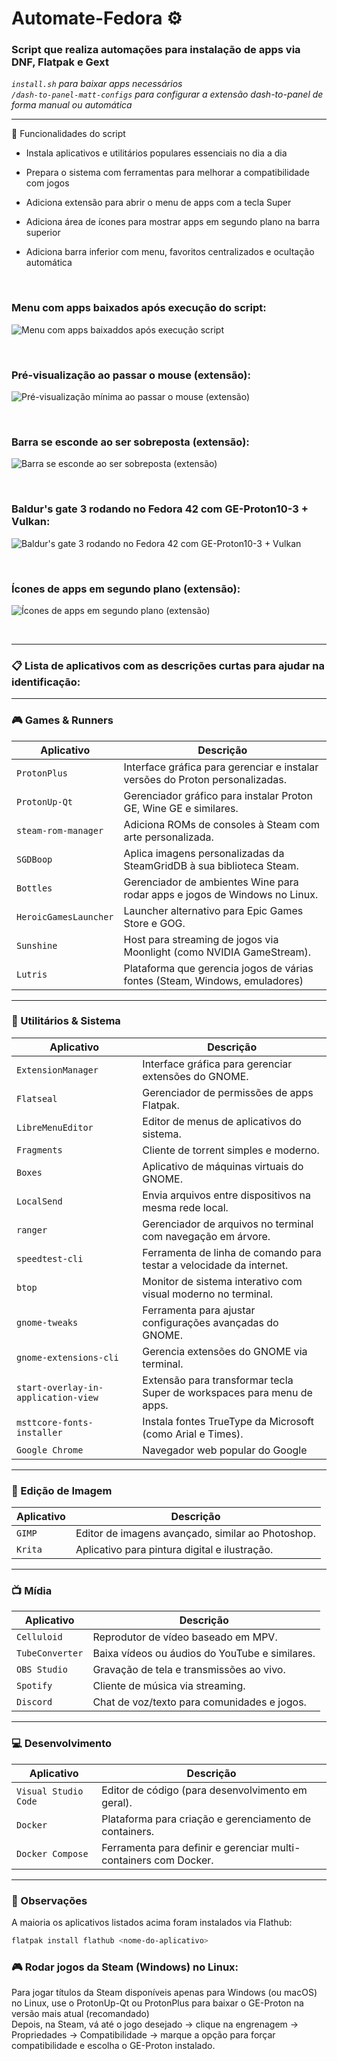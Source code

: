# Automate-Fedora ⚙️
### Script que realiza automações para instalação de apps via DNF, Flatpak e Gext  

*`install.sh` para baixar apps necessários*  
*`/dash-to-panel-matt-configs` para configurar a extensão dash-to-panel de forma manual ou automática*  

---

🔧 Funcionalidades do script
- Instala aplicativos e utilitários populares essenciais no dia a dia

- Prepara o sistema com ferramentas para melhorar a compatibilidade com jogos

- Adiciona extensão para abrir o menu de apps com a tecla Super

- Adiciona área de ícones para mostrar apps em segundo plano na barra superior

- Adiciona barra inferior com menu, favoritos centralizados e ocultação automática  

<br>

### Menu com apps baixados após execução do script:  
![Menu com apps baixaddos após execução script](img/apps.png)  

<br>

### Pré-visualização ao passar o mouse (extensão):  
![Pré-visualização mínima ao passar o mouse (extensão)](img/mini-preview.png)  

<br>

### Barra se esconde ao ser sobreposta (extensão):  
![Barra se esconde ao ser sobreposta (extensão)](img/sobreposição-barra.png)  

<br>

### Baldur's gate 3 rodando no Fedora 42 com GE-Proton10-3 + Vulkan:  
![Baldur's gate 3 rodando no Fedora 42 com GE-Proton10-3 + Vulkan](img/BD3-Fedora.png)  

<br>

### Ícones de apps em segundo plano (extensão):  
![Ícones de apps em segundo plano (extensão)](img/apps-segundo-plano.png)  

<br>

---

### 📋 Lista de aplicativos com as descrições curtas para ajudar na identificação:  

---

### 🎮 Games & Runners

| Aplicativo                    | Descrição                                                                 |
|------------------------------|---------------------------------------------------------------------------|
| `ProtonPlus`                 | Interface gráfica para gerenciar e instalar versões do Proton personalizadas.|
| `ProtonUp-Qt`                | Gerenciador gráfico para instalar Proton GE, Wine GE e similares.         |
| `steam-rom-manager`          | Adiciona ROMs de consoles à Steam com arte personalizada.                 |
| `SGDBoop`                    | Aplica imagens personalizadas da SteamGridDB à sua biblioteca Steam.      |
| `Bottles`                    | Gerenciador de ambientes Wine para rodar apps e jogos de Windows no Linux.|
| `HeroicGamesLauncher`        | Launcher alternativo para Epic Games Store e GOG.                         |
| `Sunshine`                   | Host para streaming de jogos via Moonlight (como NVIDIA GameStream).      |
| `Lutris`                     | Plataforma que gerencia jogos de várias fontes (Steam, Windows, emuladores)|

---

### 🧰 Utilitários & Sistema

| Aplicativo                    | Descrição                                                                 |
|------------------------------|---------------------------------------------------------------------------|
| `ExtensionManager`           | Interface gráfica para gerenciar extensões do GNOME.                      |
| `Flatseal`                   | Gerenciador de permissões de apps Flatpak.                                |
| `LibreMenuEditor`            | Editor de menus de aplicativos do sistema.                                |
| `Fragments`                  | Cliente de torrent simples e moderno.                                     |
| `Boxes`                      | Aplicativo de máquinas virtuais do GNOME.                                 |
| `LocalSend`                  | Envia arquivos entre dispositivos na mesma rede local.                    |
| `ranger`                     | Gerenciador de arquivos no terminal com navegação em árvore.              |
| `speedtest-cli`              | Ferramenta de linha de comando para testar a velocidade da internet.      |
| `btop`                       | Monitor de sistema interativo com visual moderno no terminal.             |
| `gnome-tweaks`               | Ferramenta para ajustar configurações avançadas do GNOME.                 |
| `gnome-extensions-cli`       | Gerencia extensões do GNOME via terminal.                                 |
| `start-overlay-in-application-view` | Extensão para transformar tecla Super de workspaces para menu de apps.|
| `msttcore-fonts-installer`   | Instala fontes TrueType da Microsoft (como Arial e Times).                |
| `Google Chrome`              | Navegador web popular do Google                                           |

---

### 🎨 Edição de Imagem

| Aplicativo                    | Descrição                                                                 |
|------------------------------|---------------------------------------------------------------------------|
| `GIMP`                       | Editor de imagens avançado, similar ao Photoshop.                         |
| `Krita`                      | Aplicativo para pintura digital e ilustração.                             |

---

### 📺 Mídia

| Aplicativo                    | Descrição                                                                 |
|------------------------------|---------------------------------------------------------------------------|
| `Celluloid`                  | Reprodutor de vídeo baseado em MPV.                                       |
| `TubeConverter`              | Baixa vídeos ou áudios do YouTube e similares.                            |
| `OBS Studio`                 | Gravação de tela e transmissões ao vivo.                                  |
| `Spotify`                    | Cliente de música via streaming.                                          |
| `Discord`                    | Chat de voz/texto para comunidades e jogos.                               |

---

### 💻 Desenvolvimento

| Aplicativo                    | Descrição                                                                 |
|------------------------------|---------------------------------------------------------------------------|
| `Visual Studio Code`         | Editor de código (para desenvolvimento em geral).                         |
| `Docker`                     | Plataforma para criação e gerenciamento de containers.                    |
| `Docker Compose`             | Ferramenta para definir e gerenciar multi-containers com Docker.          |

---

### 📌 Observações

A maioria os aplicativos listados acima foram instalados via Flathub:  
```bash
flatpak install flathub <nome-do-aplicativo>
```

### 🎮 Rodar jogos da Steam (Windows) no Linux:
Para jogar títulos da Steam disponíveis apenas para Windows (ou macOS) no Linux, use o ProtonUp-Qt ou ProtonPlus para baixar o GE-Proton na versão mais atual (recomandado)  
Depois, na Steam, vá até o jogo desejado → clique na engrenagem → Propriedades → Compatibilidade → marque a opção para forçar compatibilidade e escolha o GE-Proton instalado.


